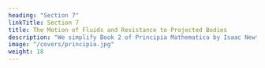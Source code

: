 ```yaml
---
heading: "Section 7"
linkTitle: Section 7
title: The Motion of Fluids and Resistance to Projected Bodies
description: "We simplify Book 2 of Principia Mathematica by Isaac Newton."
image: "/covers/principia.jpg"
weight: 18
---
```

